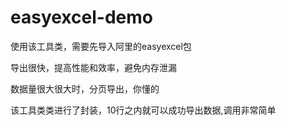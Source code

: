 # easyexcel-demo
使用该工具类，需要先导入阿里的easyexcel包

导出很快，提高性能和效率，避免内存泄漏

数据量很大很大时，分页导出，你懂的

该工具类类进行了封装，10行之内就可以成功导出数据,调用非常简单 